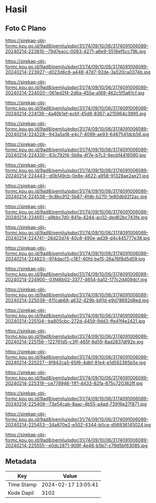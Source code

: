 # Hasil

## Foto C Plano

https://sirekap-obj-formc.kpu.go.id/9ad8/pemilu/pdpr/31/74/09/10/06/3174091006089-20240214-223810--79d7eacc-0083-4271-a6e9-5516ef5cc79b.jpg

https://sirekap-obj-formc.kpu.go.id/9ad8/pemilu/pdpr/31/74/09/10/06/3174091006089-20240214-223927--d023d6c8-a448-47d7-92de-3a520ca0374b.jpg

https://sirekap-obj-formc.kpu.go.id/9ad8/pemilu/pdpr/31/74/09/10/06/3174091006089-20240214-224020--061ed2f4-2d6a-455a-a169-462c5f5a61cf.jpg

https://sirekap-obj-formc.kpu.go.id/9ad8/pemilu/pdpr/31/74/09/10/06/3174091006089-20240214-224139--4a40b1ef-ecbf-45d8-8367-a215964c3995.jpg

https://sirekap-obj-formc.kpu.go.id/9ad8/pemilu/pdpr/31/74/09/10/06/3174091006089-20240214-224228--943a5a18-e4c7-4099-ae93-6487541dcb56.jpg

https://sirekap-obj-formc.kpu.go.id/9ad8/pemilu/pdpr/31/74/09/10/06/3174091006089-20240214-224330--83c792f4-5b9a-4f7e-b7c2-6ecbf4416590.jpg

https://sirekap-obj-formc.kpu.go.id/9ad8/pemilu/pdpr/31/74/09/10/06/3174091006089-20240214-224443--d0b149cb-0e8e-4622-a958-91328ae2ae21.jpg

https://sirekap-obj-formc.kpu.go.id/9ad8/pemilu/pdpr/31/74/09/10/06/3174091006089-20240214-224538--9c8bc912-5b87-4fdb-b270-1e80db92f2ac.jpg

https://sirekap-obj-formc.kpu.go.id/9ad8/pemilu/pdpr/31/74/09/10/06/3174091006089-20240214-224651--a9bbc7d0-841a-4244-ac02-ded62bc743fe.jpg

https://sirekap-obj-formc.kpu.go.id/9ad8/pemilu/pdpr/31/74/09/10/06/3174091006089-20240214-224741--26d23d74-40c8-490e-ad39-d4c445777e38.jpg

https://sirekap-obj-formc.kpu.go.id/9ad8/pemilu/pdpr/31/74/09/10/06/3174091006089-20240214-224823--974dacf3-c187-40fd-be15-26a76f8d5d09.jpg

https://sirekap-obj-formc.kpu.go.id/9ad8/pemilu/pdpr/31/74/09/10/06/3174091006089-20240214-224900--03f46b02-3377-4654-ba12-177c2d409dcf.jpg

https://sirekap-obj-formc.kpu.go.id/9ad8/pemilu/pdpr/31/74/09/10/06/3174091006089-20240214-225038--611cab68-a632-429b-b61d-e9d78692d8ed.jpg

https://sirekap-obj-formc.kpu.go.id/9ad8/pemilu/pdpr/31/74/09/10/06/3174091006089-20240214-225104--ba805cbc-272d-4459-9dd3-ffe41f4e2421.jpg

https://sirekap-obj-formc.kpu.go.id/9ad8/pemilu/pdpr/31/74/09/10/06/3174091006089-20240214-225156--122761d5-c3ff-465f-8d59-8ad2837df92e.jpg

https://sirekap-obj-formc.kpu.go.id/9ad8/pemilu/pdpr/31/74/09/10/06/3174091006089-20240214-225227--9f842ca5-65f6-4dbf-81e4-e1d562365b5e.jpg

https://sirekap-obj-formc.kpu.go.id/9ad8/pemilu/pdpr/31/74/09/10/06/3174091006089-20240214-225319--ce778946-11f1-4433-82fa-875c720362ff.jpg

https://sirekap-obj-formc.kpu.go.id/9ad8/pemilu/pdpr/31/74/09/10/06/3174091006089-20240214-225408--73e54cab-8aac-4b55-a4ad-73916e27f871.jpg

https://sirekap-obj-formc.kpu.go.id/9ad8/pemilu/pdpr/31/74/09/10/06/3174091006089-20240214-225453--34a870e2-e502-4344-b0ca-d56936145024.jpg

https://sirekap-obj-formc.kpu.go.id/9ad8/pemilu/pdpr/31/74/09/10/06/3174091006089-20240214-225555--e0dc2871-909f-4e48-b5b7-c79d5bf63085.jpg


## Metadata

| Key        | Value               |
| ---------- | ------------------- |
| Time Stamp | 2024-02-17 13:05:41 |
| Kode Dapil | 3102                |



